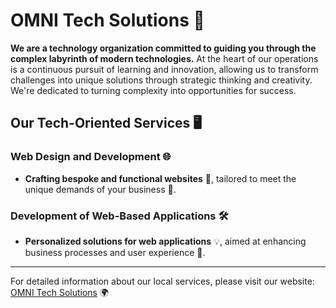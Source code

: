 # OMNI Tech Solutions 🚀

**We are a technology organization committed to guiding you through the complex labyrinth of modern technologies.** At the heart of our operations is a continuous pursuit of learning and innovation, allowing us to transform challenges into unique solutions through strategic thinking and creativity. We're dedicated to turning complexity into opportunities for success.

## Our Tech-Oriented Services 🖥️

### Web Design and Development 🌐
- **Crafting bespoke and functional websites** 🎨, tailored to meet the unique demands of your business 💼.

### Development of Web-Based Applications 🛠️
- **Personalized solutions for web applications** 💡, aimed at enhancing business processes and user experience 🚀.

---

For detailed information about our local services, please visit our website:  
[OMNI Tech Solutions](https://omnitechsolutions.website) 🌍




